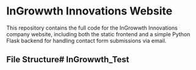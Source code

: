 # InGrowwth Innovations Website

This repository contains the full code for the InGrowwth Innovations company website, including both the static frontend and a simple Python Flask backend for handling contact form submissions via email.

## File Structure#   I n G r o w w t h _ T e s t  
 